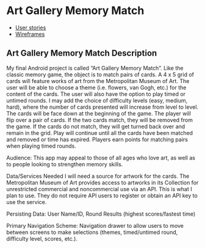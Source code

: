 # Art Gallery Memory Match

* [User stories](docs/user-stories.md)
* [Wireframes](docs/wireframes.md)


## Art Gallery Memory Match Description


My final Android project is called “Art Gallery Memory Match”.  Like the classic memory game, the object is to match pairs of cards. A 4 x 5 grid of cards will feature works of art from the Metropolitan Museum of Art. The user will be able to choose a theme (i.e. flowers, van Gogh, etc.) for the content of the cards. The user will also have the option to play timed or untimed rounds.  I may add the choice of difficulty levels (easy, medium, hard), where the number of cards presented will increase from level to level.
The cards will be face down at the beginning of the game. The player will flip over a pair of cards.  If the two cards match, they will be removed from the game.  If the cards do not match, they will get turned back over and remain in the grid.  Play will continue until all the cards have been matched and removed or time has expired.  Players earn points for matching pairs when playing timed rounds.

Audience: This app may appeal to those of all ages who love art, as well as to people looking to strengthen memory skills.

Data/Services Needed 
I will need a source for artwork for the cards.  The Metropolitan Museum of Art provides access to artworks in its Collection for unrestricted commercial and noncommercial use via an API. This is what I plan to use. They do not require API users to register or obtain an API key to use the service. 

Persisting Data: User Name/ID, Round Results (highest scores/fastest time)

Primary Navigation Scheme: Navigation drawer to allow users to move between screens to make selections (themes, timed/untimed round, difficulty level, scores, etc.).
